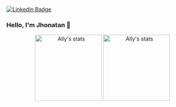 [![Linkedin Badge](https://img.shields.io/badge/-Jhonatan-blue?style=flat-square&logo=Linkedin&logoColor=white&link=https://www.linkedin.com/in/jhonatan-scremim-32b408196/)](https://www.linkedin.com/in/jhonatan-scremim-32b408196/)

### Hello, I'm Jhonatan 👋

<p align="center">
  <span>
    <img src="" alt="Ally's stats" height=175 />
  </span>
  <span>
    <img src="https://github-readme-stats.vercel.app/api?username=JhonatanScremim&show_icons=true&theme=algolia" alt="Ally's stats" height=175 />
  </span>
</p>

<!--
**JhonatanScremim/JhonatanScremim** is a ✨ _special_ ✨ repository because its `README.md` (this file) appears on your GitHub profile.

Here are some ideas to get you started:

- 🔭 I’m currently working on ...
- 🌱 I’m currently learning ...
- 👯 I’m looking to collaborate on ...
- 🤔 I’m looking for help with ...
- 💬 Ask me about ...
- 📫 How to reach me: ...
- 😄 Pronouns: ...
- ⚡ Fun fact: ...
-->
